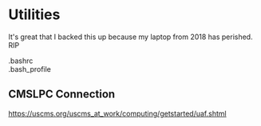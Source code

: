 # Utilities

It's great that I backed this up because my laptop from 2018 has perished. RIP

.bashrc <br />
.bash_profile <br />

## CMSLPC Connection

https://uscms.org/uscms_at_work/computing/getstarted/uaf.shtml
